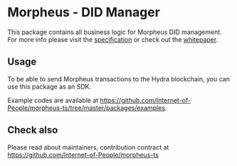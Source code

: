 # Morpheus - DID Manager

This package contains all business logic for Morpheus DID management.
For more info please visit the [specification](https://iop-stack.iop.rocks/dids-and-claims/specification/) or check out the [whitepaper](https://iop.global/whitepaper/).

## Usage

To be able to send Morpheus transactions to the Hydra blockchain, you can use this package as an SDK.

Example codes are available at <https://github.com/Internet-of-People/morpheus-ts/tree/master/packages/examples>.

## Check also

Please read about maintainers, contribution contract at <https://github.com/Internet-of-People/morpheus-ts>